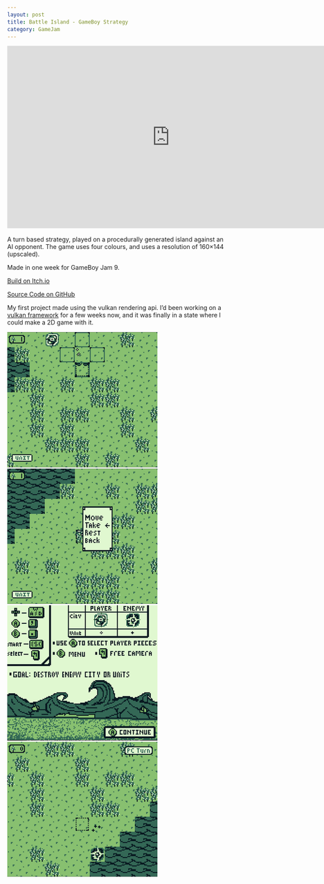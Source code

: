 ```yaml
---
layout: post
title: Battle Island - GameBoy Strategy
category: GameJam
---
```


<iframe width="750" height="422" src="https://www.youtube.com/embed/kzK27EEeKXs" title="Battle island game demonstration (GBJAM 9/vulkan)" frameborder="0" allow="accelerometer; autoplay; clipboard-write; encrypted-media; gyroscope; picture-in-picture; web-share" allowfullscreen></iframe>

A turn based strategy, played on a procedurally generated island against an AI opponent. The game uses four colours, and uses a resolution of 160×144 (upscaled).

Made in one week for GameBoy Jam 9.

<!-- more -->

[Build on Itch.io](https://noamzeise.itch.io/battleisland)

[Source Code on GitHub](https://github.com/NoamZeise/Battle-Island)


My first project made using the vulkan rendering api. I’d been working on a [vulkan framework](https://github.com/NoamZeise/Vulkan-Environment) for a few weeks now, and it was finally in a state where I could make a 2D game with it.

![ss1](/assets/img/posts/battle-island/ss1.png)
![ss2](/assets/img/posts/battle-island/ss2.png)
![ss3](/assets/img/posts/battle-island/ss3.png)
![ss4](/assets/img/posts/battle-island/ss4.png)
